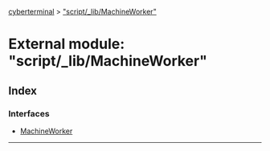 [cyberterminal](../README.md) > ["script/_lib/MachineWorker"](../modules/_script__lib_machineworker_.md)

# External module: "script/_lib/MachineWorker"

## Index

### Interfaces

* [MachineWorker](../interfaces/_script__lib_machineworker_.machineworker.md)

---

